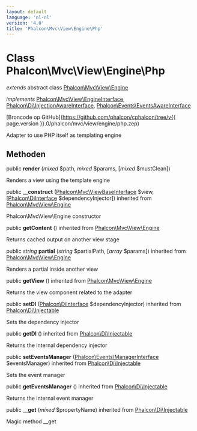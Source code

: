 ```yaml
---
layout: default
language: 'nl-nl'
version: '4.0'
title: 'Phalcon\Mvc\View\Engine\Php'
---
```

# Class **Phalcon\Mvc\View\Engine\Php**

*extends* abstract class [Phalcon\Mvc\View\Engine](Phalcon_Mvc_View_Engine)

*implements* [Phalcon\Mvc\View\EngineInterface](Phalcon_Mvc_View_EngineInterface), [Phalcon\Di\InjectionAwareInterface](Phalcon_Di_InjectionAwareInterface), [Phalcon\Events\EventsAwareInterface](Phalcon_Events_EventsAwareInterface)

[Broncode op GitHub](https://github.com/phalcon/cphalcon/tree/v{{ page.version }}.0/phalcon/mvc/view/engine/php.zep)

Adapter to use PHP itself as templating engine

## Methoden

public **render** (*mixed* $path, *mixed* $params, [*mixed* $mustClean])

Renders a view using the template engine

public **__construct** ([Phalcon\Mvc\ViewBaseInterface](Phalcon_Mvc_ViewBaseInterface) $view, [[Phalcon\DiInterface](Phalcon_DiInterface) $dependencyInjector]) inherited from [Phalcon\Mvc\View\Engine](Phalcon_Mvc_View_Engine)

Phalcon\Mvc\View\Engine constructor

public **getContent** () inherited from [Phalcon\Mvc\View\Engine](Phalcon_Mvc_View_Engine)

Returns cached output on another view stage

public *string* **partial** (*string* $partialPath, [*array* $params]) inherited from [Phalcon\Mvc\View\Engine](Phalcon_Mvc_View_Engine)

Renders a partial inside another view

public **getView** () inherited from [Phalcon\Mvc\View\Engine](Phalcon_Mvc_View_Engine)

Returns the view component related to the adapter

public **setDI** ([Phalcon\DiInterface](Phalcon_DiInterface) $dependencyInjector) inherited from [Phalcon\Di\Injectable](Phalcon_Di_Injectable)

Sets the dependency injector

public **getDI** () inherited from [Phalcon\Di\Injectable](Phalcon_Di_Injectable)

Returns the internal dependency injector

public **setEventsManager** ([Phalcon\Events\ManagerInterface](Phalcon_Events_ManagerInterface) $eventsManager) inherited from [Phalcon\Di\Injectable](Phalcon_Di_Injectable)

Sets the event manager

public **getEventsManager** () inherited from [Phalcon\Di\Injectable](Phalcon_Di_Injectable)

Returns the internal event manager

public **__get** (*mixed* $propertyName) inherited from [Phalcon\Di\Injectable](Phalcon_Di_Injectable)

Magic method __get